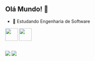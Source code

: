 ## Olá Mundo! 👋

- 🌱 Estudando Engenharia de Software

<div style="display: inline_block">
<img height="40" width="40" src="https://cdn.jsdelivr.net/gh/devicons/devicon@latest/icons/html5/html5-original.svg" />
<img height="40" width="40" src="https://cdn.jsdelivr.net/gh/devicons/devicon@latest/icons/css3/css3-original.svg" />
</div>

##

<a href="" target="_blank"><img src="https://img.shields.io/badge/Steam-000000?style=for-the-badge&logo=steam&logoColor=white"></img></a>
<a href="" target="_blank"><img src="https://img.shields.io/badge/Xbox-107C10?style=for-the-badge&logo=xbox&logoColor=white"></img></a>
